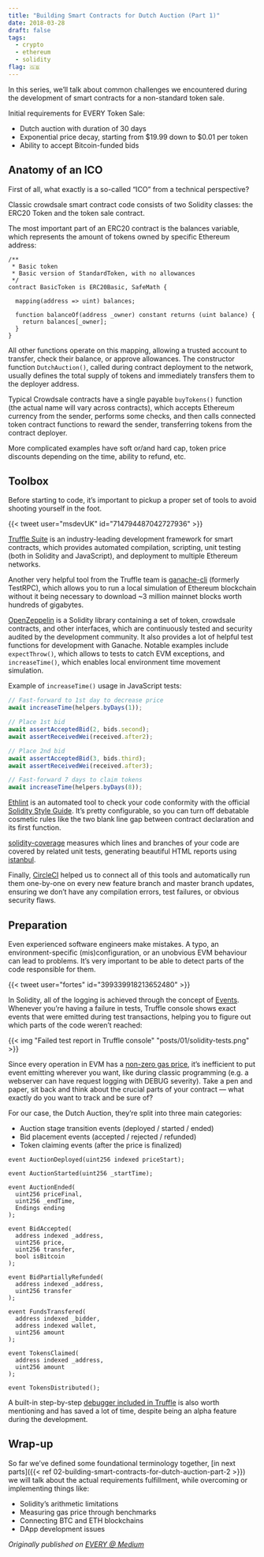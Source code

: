 ```yaml
---
title: "Building Smart Contracts for Dutch Auction (Part 1)"
date: 2018-03-28
draft: false
tags:
  - crypto
  - ethereum
  - solidity
flag: 🇬🇧
---
```


In this series, we’ll talk about common challenges we encountered during the development of smart contracts for a non-standard token sale.

Initial requirements for EVERY Token Sale:

- Dutch auction with duration of 30 days
- Exponential price decay, starting from $19.99 down to $0.01 per token
- Ability to accept Bitcoin-funded bids

<!--more-->

## Anatomy of an ICO

First of all, what exactly is a so-called “ICO” from a technical perspective?

Classic crowdsale smart contract code consists of two Solidity classes: the ERC20 Token and the token sale contract.

The most important part of an ERC20 contract is the balances variable, which represents the amount of tokens owned by specific Ethereum address:

```solidity
/**
 * Basic token
 * Basic version of StandardToken, with no allowances
 */
contract BasicToken is ERC20Basic, SafeMath {

  mapping(address => uint) balances;

  function balanceOf(address _owner) constant returns (uint balance) {
    return balances[_owner];
  }
}
```

All other functions operate on this mapping, allowing a trusted account to transfer, check their balance, or approve allowances. The constructor function `DutchAuction()`, called during contract deployment to the network, usually defines the total supply of tokens and immediately transfers them to the deployer address.

Typical Crowdsale contracts have a single payable `buyTokens()` function (the actual name will vary across contracts), which accepts Ethereum currency from the sender, performs some checks, and then calls connected token contract functions to reward the sender, transferring tokens from the contract deployer.

More complicated examples have soft or/and hard cap, token price discounts depending on the time, ability to refund, etc.

## Toolbox

Before starting to code, it’s important to pickup a proper set of tools to avoid shooting yourself in the foot.

{{< tweet user="msdevUK" id="714794487042727936" >}}

[Truffle Suite](https://www.trufflesuite.com) is an industry-leading development framework for smart contracts, which provides automated compilation, scripting, unit testing (both in Solidity and JavaScript), and deployment to multiple Ethereum networks.

Another very helpful tool from the Truffle team is [ganache-cli](https://github.com/trufflesuite/ganache-cli) (formerly TestRPC), which allows you to run a local simulation of Ethereum blockchain without it being necessary to download ~3 million mainnet blocks worth hundreds of gigabytes.

[OpenZeppelin](https://github.com/OpenZeppelin/openzeppelin-contracts) is a Solidity library containing a set of token, crowdsale contracts, and other interfaces, which are continuously tested and security audited by the development community. It also provides a lot of helpful test functions for development with Ganache. Notable examples include `expectThrow()`, which allows to tests to catch EVM exceptions, and `increaseTime()`, which enables local environment time movement simulation.

Example of `increaseTime()` usage in JavaScript tests:

```js
// Fast-forward to 1st day to decrease price
await increaseTime(helpers.byDays(1));

// Place 1st bid
await assertAcceptedBid(2, bids.second);
await assertReceivedWei(received.after2);

// Place 2nd bid
await assertAcceptedBid(3, bids.third);
await assertReceivedWei(received.after3);

// Fast-forward 7 days to claim tokens
await increaseTime(helpers.byDays(8));
```

[Ethlint](https://github.com/duaraghav8/Ethlint) is an automated tool to check your code conformity with the official [Solidity Style Guide](http://solidity.readthedocs.io/en/latest/style-guide.html). It’s pretty configurable, so you can turn off debatable cosmetic rules like the two blank line gap between contract declaration and its first function.

[solidity-coverage](https://github.com/sc-forks/solidity-coverage) measures which lines and branches of your code are covered by related unit tests, generating beautiful HTML reports using [istanbul](https://github.com/gotwarlost/istanbul).

Finally, [CircleCI](https://circleci.com) helped us to connect all of this tools and automatically run them one-by-one on every new feature branch and master branch updates, ensuring we don’t have any compilation errors, test failures, or obvious security flaws.

## Preparation

Even experienced software engineers make mistakes. A typo, an environment-specific (mis)configuration, or an unobvious EVM behaviour can lead to problems. It’s very important to be able to detect parts of the code responsible for them.

{{< tweet user="fortes" id="399339918213652480" >}}

In Solidity, all of the logging is achieved through the concept of [Events](https://solidity.readthedocs.io/en/v0.4.21/contracts.html#events). Whenever you’re having a failure in tests, Truffle console shows exact events that were emitted during test transactions, helping you to figure out which parts of the code weren’t reached:

{{< img "Failed test report in Truffle console" "posts/01/solidity-tests.png" >}}

Since every operation in EVM has a [non-zero gas price](https://docs.google.com/spreadsheets/d/1n6mRqkBz3iWcOlRem_mO09GtSKEKrAsfO7Frgx18pNU/edit#gid=0), it’s inefficient to put event emitting wherever you want, like during classic programming (e.g. a webserver can have request logging with DEBUG severity). Take a pen and paper, sit back and think about the crucial parts of your contract — what exactly do you want to track and be sure of?

For our case, the Dutch Auction, they’re split into three main categories:

- Auction stage transition events (deployed / started / ended)
- Bid placement events (accepted / rejected / refunded)
- Token claiming events (after the price is finalized)

```solidity
event AuctionDeployed(uint256 indexed priceStart);

event AuctionStarted(uint256 _startTime);

event AuctionEnded(
  uint256 priceFinal, 
  uint256 _endTime, 
  Endings ending
);

event BidAccepted(
  address indexed _address, 
  uint256 price, 
  uint256 transfer, 
  bool isBitcoin
);

event BidPartiallyRefunded(
  address indexed _address, 
  uint256 transfer
); 

event FundsTransfered(
  address indexed _bidder, 
  address indexed wallet, 
  uint256 amount
);

event TokensClaimed(
  address indexed _address, 
  uint256 amount
); 

event TokensDistributed(); 
```

A built-in step-by-step [debugger included in Truffle](https://www.trufflesuite.com/docs/truffle/getting-started/debugging-your-contracts) is also worth mentioning and has saved a lot of time, despite being an alpha feature during the development.

## Wrap-up

So far we’ve defined some foundational terminology together, [in next parts]({{< ref 02-building-smart-contracts-for-dutch-auction-part-2 >}}) we will talk about the actual requirements fulfillment, while overcoming or implementing things like:

- Solidity’s arithmetic limitations
- Measuring gas price through benchmarks
- Connecting BTC and ETH blockchains
- DApp development issues

*Originally published on [EVERY @ Medium](https://medium.com/@shopevery/building-smart-contracts-for-a-dutch-auction-part-1-81dc5c770f1f)*